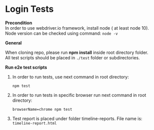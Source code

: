 Login Tests
=========================

**Precondition** </br>
In order to use webdriver.io framework, install node ( at least node 10). </br>
Node version can be checked using command: `node -v`

 **General**

When cloning repo, please run **npm install** inside root directory folder.</br>
All test scripts should be placed in `./test` folder or subdirectories.

**Run e2e test scripts**

1. In order to run tests, use next command in root directory:

    `npm test`

2. In order to run tests in specific browser run next command in root directory:

    `browserName=chrome npm test`

3. Test report is placed under folder timeline-reports. File name is: `timeline-report.html`
